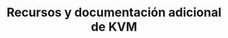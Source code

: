 ---
title: Recursos y documentación adicional de KVM
menu:
  sidebar:
    name: Documentación KVM
    identifier: recursos-documentacion-kvm
    parent: recursos-kvm
    weight: 3
---
